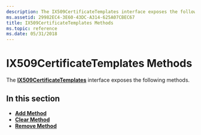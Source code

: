 ```yaml
---
description: The IX509CertificateTemplates interface exposes the following methods.
ms.assetid: 29982EC4-3E60-43DC-A314-625A07CBEC67
title: IX509CertificateTemplates Methods
ms.topic: reference
ms.date: 05/31/2018
---
```


# IX509CertificateTemplates Methods

The [**IX509CertificateTemplates**](/windows/desktop/api/Certenroll/nn-certenroll-ix509certificatetemplates) interface exposes the following methods.

## In this section

-   [**Add Method**](/windows/desktop/api/Certenroll/nf-certenroll-ix509certificatetemplates-add)
-   [**Clear Method**](/windows/desktop/api/Certenroll/nf-certenroll-ix509certificatetemplates-clear)
-   [**Remove Method**](/windows/desktop/api/Certenroll/nf-certenroll-ix509certificatetemplates-remove)

 

 



